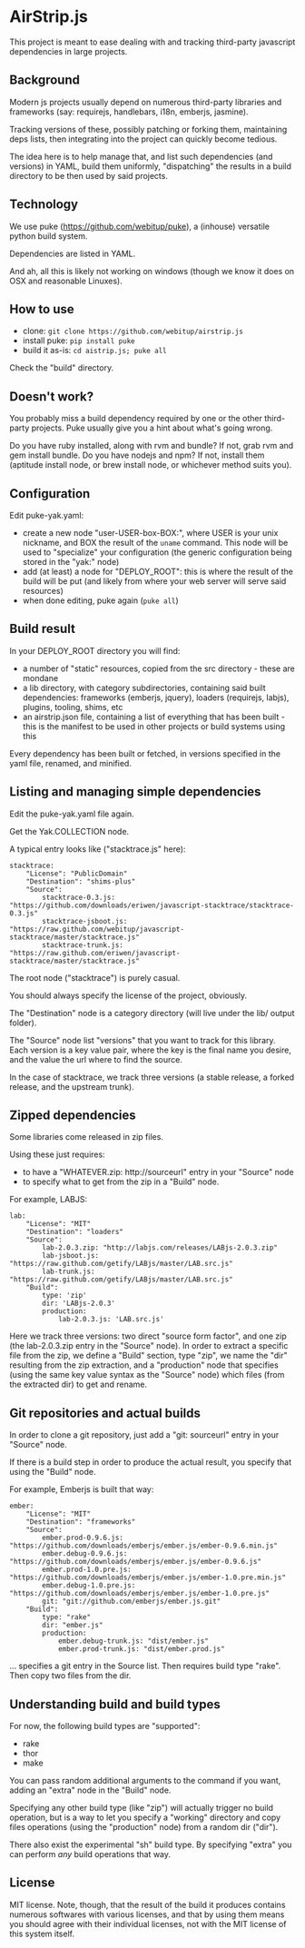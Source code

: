 AirStrip.js
=============

This project is meant to ease dealing with and tracking third-party javascript dependencies in large projects.


Background
-------------

Modern js projects usually depend on numerous third-party libraries and frameworks 
(say: requirejs, handlebars, i18n, emberjs, jasmine).

Tracking versions of these, possibly patching or forking them, maintaining deps lists, then integrating 
into the project can quickly become tedious.

The idea here is to help manage that, and list such dependencies (and versions) in YAML, build them uniformly,
"dispatching" the results in a build directory to be then used by said projects.


Technology
-------------

We use puke (https://github.com/webitup/puke), a (inhouse) versatile python build system.

Dependencies are listed in YAML.

And ah, all this is likely not working on windows (though we know it does on OSX and reasonable Linuxes).

How to use
-------------

- clone: `git clone https://github.com/webitup/airstrip.js`
- install puke: `pip install puke`
- build it as-is: `cd aistrip.js; puke all`

Check the "build" directory.

Doesn't work?
-------------

You probably miss a build dependency required by one or the other third-party projects.
Puke usually give you a hint about what's going wrong.

Do you have ruby installed, along with rvm and bundle? If not, grab rvm and gem install bundle.
Do you have nodejs and npm? If not, install them (aptitude install node, or brew install node, or
whichever method suits you).


Configuration
-------------

Edit puke-yak.yaml:
- create a new node "user-USER-box-BOX:", where USER is your unix nickname, and BOX the result of the `uname` command.
This node will be used to "specialize" your configuration (the generic configuration being stored in the "yak:" node)
- add (at least) a node for "DEPLOY_ROOT": this is where the result of the build will be put (and likely from where
your web server will serve said resources)
- when done editing, puke again (`puke all`)

Build result
-------------

In your DEPLOY_ROOT directory you will find:
- a number of "static" resources, copied from the src directory - these are mondane
- a lib directory, with category subdirectories, containing said built dependencies: frameworks (emberjs, jquery), 
loaders (requirejs, labjs), plugins, tooling, shims, etc
- an airstrip.json file, containing a list of everything that has been built - this is the manifest to be used
in other projects or build systems using this

Every dependency has been built or fetched, in versions specified in the yaml file, renamed, and minified.

Listing and managing simple dependencies
-------------

Edit the puke-yak.yaml file again.

Get the Yak.COLLECTION node.

A typical entry looks like ("stacktrace.js" here):

```
stacktrace:
    "License": "PublicDomain"
    "Destination": "shims-plus"
    "Source":
        stacktrace-0.3.js: "https://github.com/downloads/eriwen/javascript-stacktrace/stacktrace-0.3.js"
        stacktrace-jsboot.js: "https://raw.github.com/webitup/javascript-stacktrace/master/stacktrace.js"
        stacktrace-trunk.js: "https://raw.github.com/eriwen/javascript-stacktrace/master/stacktrace.js"
```

The root node ("stacktrace") is purely casual.

You should always specify the license of the project, obviously.

The "Destination" node is a category directory (will live under the lib/ output folder).

The "Source" node list "versions" that you want to track for this library. Each version is a key
value pair, where the key is the final name you desire, and the value the url where to find the source.

In the case of stacktrace, we track three versions (a stable release, a forked release, and the upstream trunk).


Zipped dependencies
-------------

Some libraries come released in zip files.

Using these just requires:
- to have a "WHATEVER.zip: http://sourceurl" entry in your "Source" node
- to specify what to get from the zip in a "Build" node.

For example, LABJS:

```
lab:
    "License": "MIT"
    "Destination": "loaders"
    "Source":
        lab-2.0.3.zip: "http://labjs.com/releases/LABjs-2.0.3.zip"
        lab-jsboot.js: "https://raw.github.com/getify/LABjs/master/LAB.src.js"
        lab-trunk.js: "https://raw.github.com/getify/LABjs/master/LAB.src.js"
    "Build":
        type: 'zip'
        dir: 'LABjs-2.0.3'
        production:
            lab-2.0.3.js: 'LAB.src.js'
```

Here we track three versions: two direct "source form factor", and one zip (the lab-2.0.3.zip entry 
in the "Source" node).
In order to extract a specific file from the zip, we define a "Build" section, type "zip", we name
the "dir" resulting from the zip extraction, and a "production" node that specifies (using the same
key value syntax as the "Source" node) which files (from the extracted dir) to get and rename.


Git repositories and actual builds
-------------

In order to clone a git repository, just add a "git: sourceurl" entry in your "Source" node.

If there is a build step in order to produce the actual result, you specify that using the "Build" node.

For example, Emberjs is built that way:

```
ember:
    "License": "MIT"
    "Destination": "frameworks"
    "Source":
        ember.prod-0.9.6.js: "https://github.com/downloads/emberjs/ember.js/ember-0.9.6.min.js"
        ember.debug-0.9.6.js: "https://github.com/downloads/emberjs/ember.js/ember-0.9.6.js"
        ember.prod-1.0.pre.js: "https://github.com/downloads/emberjs/ember.js/ember-1.0.pre.min.js"
        ember.debug-1.0.pre.js: "https://github.com/downloads/emberjs/ember.js/ember-1.0.pre.js"
        git: "git://github.com/emberjs/ember.js.git"
    "Build":
        type: "rake"
        dir: "ember.js"
        production:
            ember.debug-trunk.js: "dist/ember.js"
            ember.prod-trunk.js: "dist/ember.prod.js"
```

... specifies a git entry in the Source list. Then requires build type "rake". Then copy two files
from the dir.

Understanding build and build types
-------------

For now, the following build types are "supported":
- rake
- thor
- make

You can pass random additional arguments to the command if you want, adding an "extra" node in the "Build" node.

Specifying any other build type (like "zip") will actually trigger no build operation, but is a way to let
you specify a "working" directory and copy files operations (using the "production" node) from a random dir ("dir").

There also exist the experimental "sh" build type. By specifying "extra" you can perform *any* build operations that way.


License
-------------


MIT license.
Note, though, that the result of the build it produces contains numerous softwares with various licenses,
and that by using them means you should agree with their individual licenses, not with the MIT license of this system itself. 